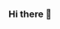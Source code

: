 ### Hi there 👋

<!--
**Anoushka-Ghosh/Anoushka-Ghosh** is a ✨ _special_ ✨ repository because its `README.md` (this file) appears on your GitHub profile.

Here are some ideas to get you started:

- 🔭 I’m currently working on Web Development
- 🌱 I’m currently learning JavaScript
- 👯 I’m looking to collaborate on open source
- 🤔 I’m looking for help with Soft Skills
- 💬 Ask me about anything
- 📫 How to reach me: Instagram
- 😄 Pronouns: She/Her
- ⚡ Fun fact: I am very happy!!!
-->
